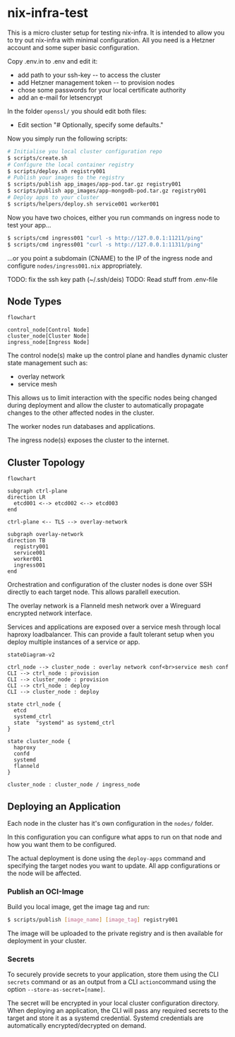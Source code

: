 # nix-infra-test
This is a micro cluster setup for testing nix-infra. It is intended to allow you to try out nix-infra with minimal configuration. All you need is a Hetzner account and some super basic configuration.



Copy .env.in to .env and edit it:
- add path to your ssh-key -- to access the cluster
- add Hetzner management token -- to provision nodes
- chose some passwords for your local certificate authority
- add an e-mail for letsencrypt

In the folder `openssl/` you should edit both files:
- Edit section "# Optionally, specify some defaults."

Now you simply run the following scripts:
```sh
# Initialise you local cluster configuration repo
$ scripts/create.sh
# Configure the local container registry
$ scripts/deploy.sh registry001
# Publish your images to the registry
$ scripts/publish app_images/app-pod.tar.gz registry001
$ scripts/publish app_images/app-mongodb-pod.tar.gz registry001
# Deploy apps to your cluster
$ scripts/helpers/deploy.sh service001 worker001
```

Now you have two choices, either you run commands on ingress node to test your app...
```sh
$ scripts/cmd ingress001 "curl -s http://127.0.0.1:11211/ping"
$ scripts/cmd ingress001 "curl -s http://127.0.0.1:11311/ping"
```
...or you point a subdomain (CNAME) to the IP of the ingress node and configure `nodes/ingress001.nix` appropriately.

TODO: fix the ssh key path (~/.ssh/deis)
TODO: Read stuff from .env-file

## Node Types

```mermaid
flowchart

control_node[Control Node]
cluster_node[Cluster Node]
ingress_node[Ingress Node]
```

The control node(s) make up the control plane and handles dynamic cluster state management such as:

- overlay network
- service mesh

This allows us to limit interaction with the specific nodes being changed during deployment and allow the cluster to automatically propagate changes to the other affected nodes in the cluster.

The worker nodes run databases and applications.

The ingress node(s) exposes the cluster to the internet.

## Cluster Topology

```mermaid
flowchart

subgraph ctrl-plane
direction LR
  etcd001 <--> etcd002 <--> etcd003
end

ctrl-plane <-- TLS --> overlay-network

subgraph overlay-network
direction TB
  registry001
  service001
  worker001
  ingress001
end
```

Orchestration and configuration of the cluster nodes is done over SSH directly to each target node. This allows parallell execution.

The overlay network is a Flanneld mesh network over a Wireguard encrypted network interface.

Services and applications are exposed over a service mesh through local haproxy loadbalancer. This can provide a fault tolerant setup when you deploy multiple instances of a service or app.

```mermaid
stateDiagram-v2

ctrl_node --> cluster_node : overlay network conf<br>service mesh conf
CLI --> ctrl_node : provision
CLI --> cluster_node : provision
CLI --> ctrl_node : deploy
CLI --> cluster_node : deploy

state ctrl_node {
  etcd
  systemd_ctrl
  state  "systemd" as systemd_ctrl
}

state cluster_node {
  haproxy
  confd
  systemd
  flanneld
}

cluster_node : cluster_node / ingress_node
```

## Deploying an Application
Each node in the cluster has it's own configuration in the `nodes/` folder.

In this configuration you can configure what apps to run on that node and how you want them to be configured.

The actual deployment is done using the `deploy-apps` command and specifying the target nodes you want to update. All app configurations or the node will be affected.

### Publish an OCI-Image
Build you local image, get the image tag and run:
```sh
$ scripts/publish [image_name] [image_tag] registry001
```

The image will be uploaded to the private registry and is then available for deployment in your cluster.

### Secrets
To securely provide secrets to your application, store them using the CLI `secrets` command or as an output from a CLI `action`command using the option `--store-as-secret=[name]`.

The secret will be encrypted in your local cluster configuration directory. When deploying an application, the CLI will pass any required secrets to the target and store it as a systemd credential. Systemd credentials are automatically encrypted/decrypted on demand.

